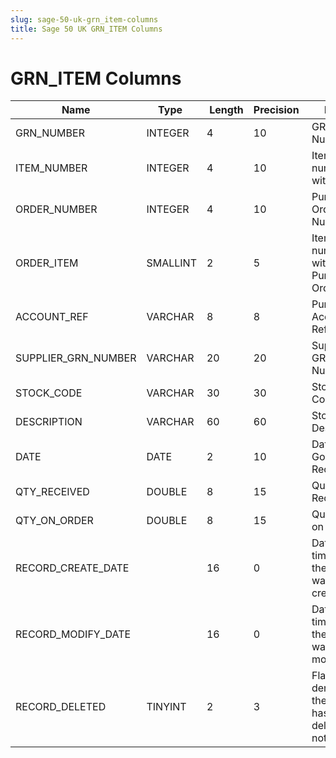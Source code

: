 ```yaml
---
slug: sage-50-uk-grn_item-columns
title: Sage 50 UK GRN_ITEM Columns
---
```

# GRN_ITEM Columns

| Name | Type  |  Length | Precision  |  Notes  | Example |
| --- | --- | --- | --- | --- | --- |
| GRN_NUMBER | INTEGER | 4 | 10 | GRN Number | 2 |
| ITEM_NUMBER | INTEGER | 4 | 10 | Item number within GRN | 1 |
| ORDER_NUMBER | INTEGER | 4 | 10 | Purchase Order Number | 37 |
| ORDER_ITEM | SMALLINT | 2 | 5 | Item number within Purchase Order | 0 |
| ACCOUNT_REF | VARCHAR | 8 | 8 | Purchase Account Reference | MCN001 |
| SUPPLIER_GRN_NUMBER | VARCHAR | 20 | 20 | Supplier's GRN Number |  |
| STOCK_CODE | VARCHAR | 30 | 30 | Stock Code | PC004 |
| DESCRIPTION | VARCHAR | 60 | 60 | Stock Description | PC Combo Pack 4 |
| DATE | DATE | 2 | 10 | Date Goods Received | 30/08/2006 00:00:00 |
| QTY_RECEIVED | DOUBLE | 8 | 15 | Quantity Received | 1 |
| QTY_ON_ORDER | DOUBLE | 8 | 15 | Quantity on order | 1 |
| RECORD_CREATE_DATE |  | 16 | 0 | Date and time when the record was created. | 27/04/2010 17:16:58 |
| RECORD_MODIFY_DATE |  | 16 | 0 | Date and time when the record was modified. | 04/08/2017 14:18:53 |
| RECORD_DELETED | TINYINT | 2 | 3 | Flag denoting if the record has been deleted or not. | 0 |
